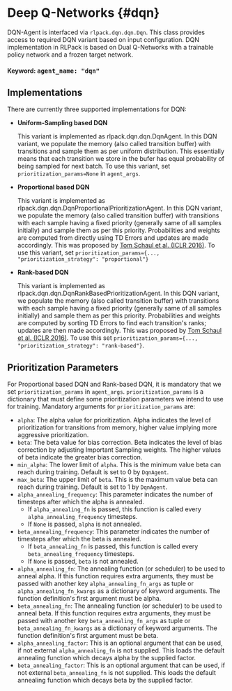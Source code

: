 # Deep Q-Networks {#dqn}
DQN-Agent is interfaced via `rlpack.dqn.dqn.Dqn`. This class provides access to required DQN variant based on 
input configuration. DQN implementation in RLPack is based on Dual Q-Networks with a trainable policy network and a 
frozen target network.  

<h4> Keyword: <kbd> agent_name: "dqn" </kbd> </h4>


## Implementations
There are currently three supported implementations for DQN: 

-  **Uniform-Sampling based DQN**

    This variant is implemented as rlpack.dqn.dqn.DqnAgent. In this DQN variant, we populate the memory
(also called transition buffer) with transitions and sample them as per uniform distribution. This 
essentially means that each transition we store in the bufer has equal probability of being sampled for next 
batch. To use this variant, set `prioritization_params=None` in `agent_args`. 

- **Proportional based DQN**

  This variant is implemented as rlpack.dqn.dqn.DqnProportionalPrioritizationAgent. In this DQN variant,
we populate the memory (also called transition buffer) with transitions with each sample having a fixed priority 
(generally same of all samples initially) and sample them as per this priority. Probabilities and weights 
are computed from directly using TD Errors and updates are made accordingly. This was proposed 
by [Tom Schaul et al. (ICLR 2016)](https://arxiv.org/pdf/1511.05952.pdf). To use this variant, 
set `prioritization_params={..., "prioritization_strategy": "proportional"}` 

- **Rank-based DQN**

  This variant is implemented as rlpack.dqn.dqn.DqnRankBasedPrioritizationAgent. In this DQN variant, 
we populate the memory (also called transition buffer) with transitions with each sample having a fixed 
priority (generally same of all samples initially) and sample them as per this priority. Probabilities 
and weights are computed by sorting TD Errors to find each transition's ranks; updates are then made 
accordingly. This was proposed by [Tom Schaul et al. (ICLR 2016)](https://arxiv.org/pdf/1511.05952.pdf). To use this 
set `prioritization_params={..., "prioritization_strategy": "rank-based"}`.

## Prioritization Parameters

For Proportional based DQN and  Rank-based DQN, it is mandatory that we set `prioritization_params` in `agent_args`.
`prioritization_params` is a dictionary that must define some prioritization parameters we intend to use for training. 
Mandatory arguments for `prioritization_params` are: 
    
- `alpha`: The alpha value for prioritization. Alpha indicates the level of prioritization for transitions from memory, 
higher value implying more aggressive prioritization.
- `beta`: The beta value for bias correction. Beta indicates the level of bias correction by adjusting Important
Sampling weights. The higher values of beta indicate the greater bias correction.
- `min_alpha`: The lower limit of `alpha`. This is the minimum value beta can reach during training. Default is set to 
0 by `DqnAgent`.
- `max_beta`: The upper limit of `beta`. This is the maximum value beta can reach during training. Default is set to 1
by `DqnAgent`.
- `alpha_annealing_frequency`: This parameter indicates the number of timesteps after which the alpha is annealed. 
  - If `alpha_annealing_fn` is passed, this function is called every `alpha_annealing_frequency` timesteps. 
  - If `None` is passed, `alpha` is not annealed.
- `beta_annealing_frequency`: This parameter indicates the number of timesteps after which the beta is annealed.
    - If `beta_annealing_fn` is passed, this function is called every `beta_annealing_frequency` timesteps.
    - If `None` is passed, `beta` is not annealed.
- `alpha_annealing_fn`: The annealing function (or scheduler) to be used to anneal alpha. If this function requires extra
arguments, they must be passed with another key `alpha_annealing_fn_args` as tuple or `alpha_annealing_fn_kwargs` as a 
dictionary of keyword arguments. The function definition's first argument must be alpha. 
- `beta_annealing_fn`: The annealing function (or scheduler) to be used to anneal beta. If this function requires extra
  arguments, they must be passed with another key `beta_annealing_fn_args` as tuple or `beta_annealing_fn_kwargs` as a
  dictionary of keyword arguments. The function definition's first argument must be beta.
- `alpha_annealing_factor`: This is an optional argument that can be used, if not external `alpha_annealing_fn` 
is not supplied. This loads the default annealing function which decays alpha by the supplied factor.
- `beta_annealing_factor`: This is an optional argument that can be used, if not external `beta_annealing_fn`
is not supplied. This loads the default annealing function which decays beta by the supplied factor. 